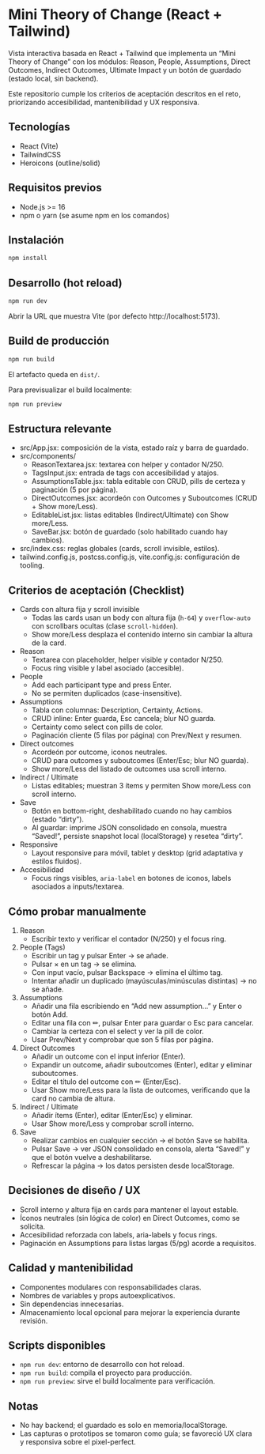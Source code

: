 # Mini Theory of Change (React + Tailwind)

Vista interactiva basada en React + Tailwind que implementa un “Mini Theory of Change” con los módulos: Reason, People, Assumptions, Direct Outcomes, Indirect Outcomes, Ultimate Impact y un botón de guardado (estado local, sin backend).

Este repositorio cumple los criterios de aceptación descritos en el reto, priorizando accesibilidad, mantenibilidad y UX responsiva.

## Tecnologías
- React (Vite)
- TailwindCSS
- Heroicons (outline/solid)

## Requisitos previos
- Node.js >= 16
- npm o yarn (se asume npm en los comandos)

## Instalación
```bash
npm install
```

## Desarrollo (hot reload)
```bash
npm run dev
```
Abrir la URL que muestra Vite (por defecto http://localhost:5173).

## Build de producción
```bash
npm run build
```
El artefacto queda en `dist/`.

Para previsualizar el build localmente:
```bash
npm run preview
```

## Estructura relevante
- src/App.jsx: composición de la vista, estado raíz y barra de guardado.
- src/components/
  - ReasonTextarea.jsx: textarea con helper y contador N/250.
  - TagsInput.jsx: entrada de tags con accesibilidad y atajos.
  - AssumptionsTable.jsx: tabla editable con CRUD, pills de certeza y paginación (5 por página).
  - DirectOutcomes.jsx: acordeón con Outcomes y Suboutcomes (CRUD + Show more/Less).
  - EditableList.jsx: listas editables (Indirect/Ultimate) con Show more/Less.
  - SaveBar.jsx: botón de guardado (solo habilitado cuando hay cambios).
- src/index.css: reglas globales (cards, scroll invisible, estilos).
- tailwind.config.js, postcss.config.js, vite.config.js: configuración de tooling.

## Criterios de aceptación (Checklist)
- Cards con altura fija y scroll invisible
  - Todas las cards usan un body con altura fija (`h-64`) y `overflow-auto` con scrollbars ocultas (clase `scroll-hidden`).
  - Show more/Less desplaza el contenido interno sin cambiar la altura de la card.
- Reason
  - Textarea con placeholder, helper visible y contador N/250.
  - Focus ring visible y label asociado (accesible).
- People
  - Add each participant type and press Enter.
  - No se permiten duplicados (case-insensitive).
- Assumptions
  - Tabla con columnas: Description, Certainty, Actions.
  - CRUD inline: Enter guarda, Esc cancela; blur NO guarda.
  - Certainty como select con pills de color.
  - Paginación cliente (5 filas por página) con Prev/Next y resumen.
- Direct outcomes
  - Acordeón por outcome, iconos neutrales.
  - CRUD para outcomes y suboutcomes (Enter/Esc; blur NO guarda).
  - Show more/Less del listado de outcomes usa scroll interno.
- Indirect / Ultimate
  - Listas editables; muestran 3 ítems y permiten Show more/Less con scroll interno.
- Save
  - Botón en bottom-right, deshabilitado cuando no hay cambios (estado “dirty”).
  - Al guardar: imprime JSON consolidado en consola, muestra “Saved!”, persiste snapshot local (localStorage) y resetea “dirty”.
- Responsive
  - Layout responsive para móvil, tablet y desktop (grid adaptativa y estilos fluidos).
- Accesibilidad
  - Focus rings visibles, `aria-label` en botones de iconos, labels asociados a inputs/textarea.

## Cómo probar manualmente
1. Reason
   - Escribir texto y verificar el contador (N/250) y el focus ring.
2. People (Tags)
   - Escribir un tag y pulsar Enter → se añade.
   - Pulsar × en un tag → se elimina.
   - Con input vacío, pulsar Backspace → elimina el último tag.
   - Intentar añadir un duplicado (mayúsculas/minúsculas distintas) → no se añade.
3. Assumptions
   - Añadir una fila escribiendo en “Add new assumption…” y Enter o botón Add.
   - Editar una fila con ✏, pulsar Enter para guardar o Esc para cancelar.
   - Cambiar la certeza con el select y ver la pill de color.
   - Usar Prev/Next y comprobar que son 5 filas por página.
4. Direct Outcomes
   - Añadir un outcome con el input inferior (Enter).
   - Expandir un outcome, añadir suboutcomes (Enter), editar y eliminar suboutcomes.
   - Editar el título del outcome con ✏ (Enter/Esc).
   - Usar Show more/Less para la lista de outcomes, verificando que la card no cambia de altura.
5. Indirect / Ultimate
   - Añadir ítems (Enter), editar (Enter/Esc) y eliminar.
   - Usar Show more/Less y comprobar scroll interno.
6. Save
   - Realizar cambios en cualquier sección → el botón Save se habilita.
   - Pulsar Save → ver JSON consolidado en consola, alerta “Saved!” y que el botón vuelve a deshabilitarse.
   - Refrescar la página → los datos persisten desde localStorage.

## Decisiones de diseño / UX
- Scroll interno y altura fija en cards para mantener el layout estable.
- Íconos neutrales (sin lógica de color) en Direct Outcomes, como se solicita.
- Accesibilidad reforzada con labels, aria-labels y focus rings.
- Paginación en Assumptions para listas largas (5/pg) acorde a requisitos.

## Calidad y mantenibilidad
- Componentes modulares con responsabilidades claras.
- Nombres de variables y props autoexplicativos.
- Sin dependencias innecesarias.
- Almacenamiento local opcional para mejorar la experiencia durante revisión.

## Scripts disponibles
- `npm run dev`: entorno de desarrollo con hot reload.
- `npm run build`: compila el proyecto para producción.
- `npm run preview`: sirve el build localmente para verificación.

## Notas
- No hay backend; el guardado es solo en memoria/localStorage.
- Las capturas o prototipos se tomaron como guía; se favoreció UX clara y responsiva sobre el pixel-perfect.
